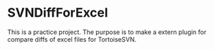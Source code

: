 # SVNDiffForExcel

This is a practice project.
The purpose is to make a extern plugin for compare diffs of excel files for TortoiseSVN.
